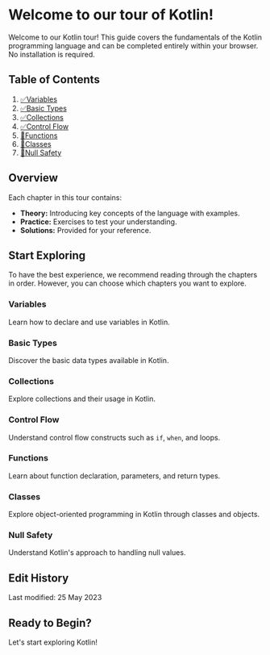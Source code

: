 # Welcome to our tour of Kotlin!

Welcome to our Kotlin tour! This guide covers the fundamentals of the Kotlin programming language and can be completed entirely within your browser. No installation is required.

## Table of Contents

1. [✅Variables](#variables)
2. [✅Basic Types](#basic-types)
3. [✅Collections](#collections)
4. [✅Control Flow](#control-flow)
5. [🚧Functions](#functions)
6. [🚧Classes](#classes)
7. [🚧Null Safety](#null-safety)

## Overview

Each chapter in this tour contains:

- **Theory:** Introducing key concepts of the language with examples.
- **Practice:** Exercises to test your understanding.
- **Solutions:** Provided for your reference.

## Start Exploring

To have the best experience, we recommend reading through the chapters in order. However, you can choose which chapters you want to explore.

### Variables

Learn how to declare and use variables in Kotlin.

### Basic Types

Discover the basic data types available in Kotlin.

### Collections

Explore collections and their usage in Kotlin.

### Control Flow

Understand control flow constructs such as `if`, `when`, and loops.

### Functions

Learn about function declaration, parameters, and return types.

### Classes

Explore object-oriented programming in Kotlin through classes and objects.

### Null Safety

Understand Kotlin's approach to handling null values.

## Edit History

Last modified: 25 May 2023

## Ready to Begin?

Let's start exploring Kotlin!

